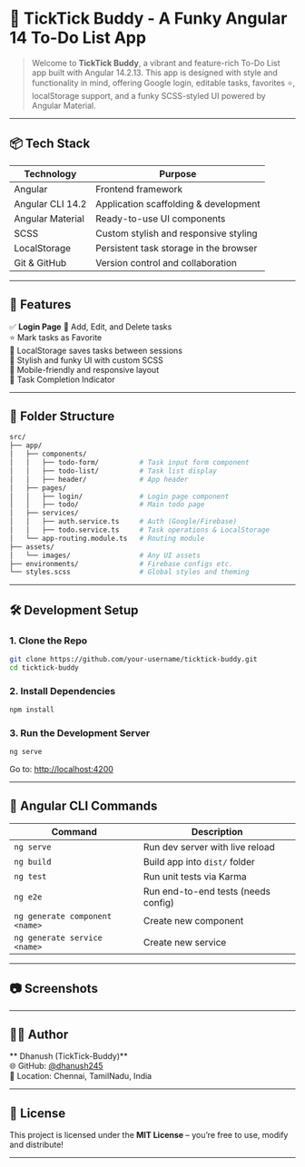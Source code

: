 # 🎯 TickTick Buddy - A Funky Angular 14 To-Do List App

> Welcome to **TickTick Buddy**, a vibrant and feature-rich To-Do List app built with Angular 14.2.13. This app is designed with style and functionality in mind, offering Google login, editable tasks, favorites ⭐, localStorage support, and a funky SCSS-styled UI powered by Angular Material.

---

## 📦 Tech Stack

| Technology       | Purpose                                   |
|------------------|--------------------------------------------|
| Angular          | Frontend framework                        |
| Angular CLI 14.2 | Application scaffolding & development     |
| Angular Material | Ready-to-use UI components                |
| SCSS             | Custom stylish and responsive styling     |
| LocalStorage     | Persistent task storage in the browser    |
| Git & GitHub     | Version control and collaboration         |

---

## 🚀 Features

✅ **Login Page** 
📝 Add, Edit, and Delete tasks  
⭐ Mark tasks as Favorite  
💾 LocalStorage saves tasks between sessions  
🎨 Stylish and funky UI with custom SCSS  
📱 Mobile-friendly and responsive layout  
🎯 Task Completion Indicator  

---

## 📁 Folder Structure

```bash
src/
├── app/
│   ├── components/
│   │   ├── todo-form/          # Task input form component
│   │   ├── todo-list/          # Task list display
│   │   ├── header/             # App header
│   ├── pages/
│   │   ├── login/              # Login page component
│   │   ├── todo/               # Main todo page
│   ├── services/
│   │   ├── auth.service.ts     # Auth (Google/Firebase)
│   │   ├── todo.service.ts     # Task operations & LocalStorage
│   └── app-routing.module.ts   # Routing module
├── assets/
│   └── images/                 # Any UI assets
├── environments/               # Firebase configs etc.
└── styles.scss                 # Global styles and theming
```

---

## 🛠️ Development Setup

### 1. Clone the Repo

```bash
git clone https://github.com/your-username/ticktick-buddy.git
cd ticktick-buddy
```

### 2. Install Dependencies

```bash
npm install
```

### 3. Run the Development Server

```bash
ng serve
```

Go to: [http://localhost:4200](http://localhost:4200)

---

## 📜 Angular CLI Commands

| Command                          | Description                            |
|----------------------------------|----------------------------------------|
| `ng serve`                       | Run dev server with live reload        |
| `ng build`                       | Build app into `dist/` folder          |
| `ng test`                        | Run unit tests via Karma               |
| `ng e2e`                         | Run end-to-end tests (needs config)    |
| `ng generate component <name>`   | Create new component                   |
| `ng generate service <name>`     | Create new service                     |

---

## 📷 Screenshots



---

## 👨‍💻 Author

** Dhanush (TickTick-Buddy)**  
🌐 GitHub: [@dhanush245](https://github.com/dhanush245)  
📍 Location: Chennai, TamilNadu, India  

---

## 📃 License

This project is licensed under the **MIT License** – you’re free to use, modify and distribute!

---

